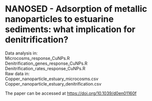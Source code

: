 # NANOSED - Adsorption of metallic nanoparticles to estuarine sediments: what implication for denitrification?
Data analysis in: <br> Microcosms_response_CuNPs.R <br> Denitrification_genes_response_CuNPs.R <br> Denitrification_rates_response_CuNPs.R <br>
Raw data in: <br> Copper_nanoparticle_estuary_microcosms.csv <br> Copper_nanoparticle_estuary_denitrification.csv 

The paper can be accessed at https://doi.org/10.1039/d0en01160f

